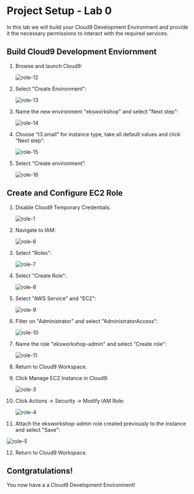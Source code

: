 # Project Setup - Lab 0

In this lab we will build your Cloud9 Development Environment and provide it the necessary permissions to interact with the required services. 

## Build Cloud9 Development Enviornment

1. Browse and launch Cloud9: 

    ![role-12](./images/role-12.png)

2. Select "Create Environment": 

    ![role-13](./images/role-13.png)

3. Name the new environment "eksworkshop" and select "Next step": 

    ![role-14](./images/role-14.png)

4. Choose “t3.small” for instance type, take all default values and click “Next step”: 

    ![role-15](./images/role-15.png)

5. Select “Create environment”: 

    ![role-16](./images/role-16.png)

## Create and Configure EC2 Role

1. Disable Cloud9 Temporary Credentials: 

    ![role-1](./images/role-1.png)

2. Navigate to IAM:

    ![role-6](./images/role-6.png)

3. Select "Roles":

    ![role-7](./images/role-7.png)

4. Select "Create Role":

    ![role-8](./images/role-8.png)

5. Select "AWS Service" and "EC2":

    ![role-9](./images/role-9.png)

6. Filter on  "Administrator" and select "AdministratorAccess":

    ![role-10](./images/role-10.png)

7. Name the role "eksworkshop-admin" and select "Create role":

    ![role-11](./images/role-11.png)

8. Return to Cloud9 Workspace.

9. Click Manage EC2 Instance in Cloud9:

     ![role-3](./images/role-3.png)

10. Click Actions -> Security -> Modify IAM Role:

     ![role-4](./images/role-4.png)

11. Attach the eksworkshop-admin role created previously to the instance and select "Save":

 ![role-5](./images/role-5.png)

12. Return to Cloud9 Workspace.

## Contgratulations!
   You now have a a Cloud9 Development Environment! 